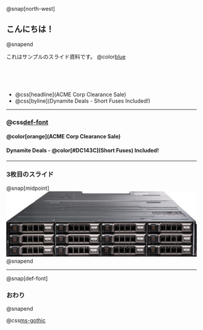 @snap[north-west]
## こんにちは！
@snapend

これはサンプルのスライド資料です。  @color[blue](@fa[twitter-square])
<br>
<br>
<br>
<br>
<br>

- @css[headline](ACME Corp Clearance Sale)
- @css[byline](Dynamite Deals - Short Fuses Included!)


---


### @css[def-font](2枚目のスライド)

#### @color[orange](ACME Corp Clearance Sale)

#### Dynamite Deals - @color[#DC143C](Short Fuses) Included!

---


### 3枚目のスライド

@snap[midpoint]
![TY8](/my1stSlide/MD1400.png)
@snapend

---

@snap[def-font]
### おわり
@snapend

@css[ms-gothic](MSゴシック)